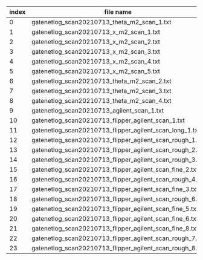 |index|file name                    |scan name      |      |
|------|-------------------------|--------------|--------------|
|0     |gatenetlog_scan20210713_theta_m2_scan_1.txt|scan20210713_theta_m2_scan_1.txt||
|1     |gatenetlog_scan20210713_x_m2_scan_1.txt|scan20210713_x_m2_scan_1.txt||
|2     |gatenetlog_scan20210713_x_m2_scan_2.txt|scan20210713_x_m2_scan_2.txt||
|3     |gatenetlog_scan20210713_x_m2_scan_3.txt|scan20210713_x_m2_scan_3.txt||
|4     |gatenetlog_scan20210713_x_m2_scan_4.txt|scan20210713_x_m2_scan_4.txt||
|5     |gatenetlog_scan20210713_x_m2_scan_5.txt|scan20210713_x_m2_scan_5.txt||
|6     |gatenetlog_scan20210713_theta_m2_scan_2.txt|scan20210713_theta_m2_scan_2.txt||
|7     |gatenetlog_scan20210713_theta_m2_scan_3.txt|scan20210713_theta_m2_scan_3.txt||
|8     |gatenetlog_scan20210713_theta_m2_scan_4.txt|scan20210713_theta_m2_scan_4.txt||
|9     |gatenetlog_scan20210713_agilent_scan_1.txt|scan20210713_agilent_scan_1.txt||
|10    |gatenetlog_scan20210713_flipper_agilent_scan_1.txt|scan20210713_flipper_agilent_scan_1.txt||
|11    |gatenetlog_scan20210713_flipper_agilent_scan_long_1.txt|scan20210713_flipper_agilent_scan_long_1.txt||
|12    |gatenetlog_scan20210713_flipper_agilent_scan_rough_1.txt|scan20210713_flipper_agilent_scan_rough_1.txt||
|13    |gatenetlog_scan20210713_flipper_agilent_scan_rough_2.txt|scan20210713_flipper_agilent_scan_rough_2.txt||
|14    |gatenetlog_scan20210713_flipper_agilent_scan_rough_3.txt|scan20210713_flipper_agilent_scan_rough_3.txt||
|15    |gatenetlog_scan20210713_flipper_agilent_scan_fine_2.txt|scan20210713_flipper_agilent_scan_fine_2.txt||
|16    |gatenetlog_scan20210713_flipper_agilent_scan_rough_4.txt|scan20210713_flipper_agilent_scan_rough_4.txt||
|17    |gatenetlog_scan20210713_flipper_agilent_scan_fine_3.txt|scan20210713_flipper_agilent_scan_fine_3.txt||
|18    |gatenetlog_scan20210713_flipper_agilent_scan_rough_6.txt|scan20210713_flipper_agilent_scan_rough_6.txt||
|19    |gatenetlog_scan20210713_flipper_agilent_scan_fine_5.txt|scan20210713_flipper_agilent_scan_fine_5.txt||
|20    |gatenetlog_scan20210713_flipper_agilent_scan_fine_6.txt|scan20210713_flipper_agilent_scan_fine_6.txt||
|21    |gatenetlog_scan20210713_flipper_agilent_scan_fine_8.txt|scan20210713_flipper_agilent_scan_fine_8.txt||
|22    |gatenetlog_scan20210713_flipper_agilent_scan_rough_7.txt|scan20210713_flipper_agilent_scan_rough_7.txt||
|23    |gatenetlog_scan20210713_flipper_agilent_scan_rough_8.txt|scan20210713_flipper_agilent_scan_rough_8.txt||
